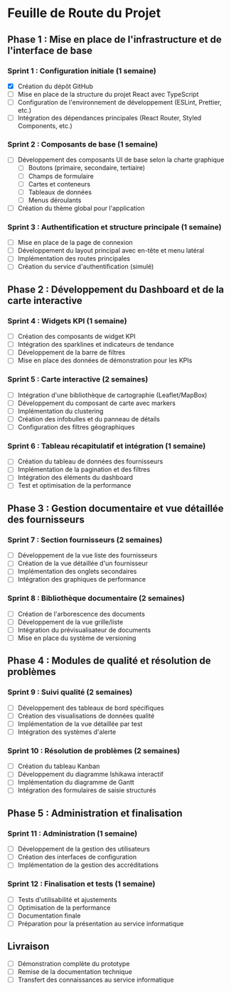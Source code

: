 # Feuille de Route du Projet

## Phase 1 : Mise en place de l'infrastructure et de l'interface de base

### Sprint 1 : Configuration initiale (1 semaine)
- [x] Création du dépôt GitHub
- [ ] Mise en place de la structure du projet React avec TypeScript
- [ ] Configuration de l'environnement de développement (ESLint, Prettier, etc.)
- [ ] Intégration des dépendances principales (React Router, Styled Components, etc.)

### Sprint 2 : Composants de base (1 semaine)
- [ ] Développement des composants UI de base selon la charte graphique
  - [ ] Boutons (primaire, secondaire, tertiaire)
  - [ ] Champs de formulaire
  - [ ] Cartes et conteneurs
  - [ ] Tableaux de données
  - [ ] Menus déroulants
- [ ] Création du thème global pour l'application

### Sprint 3 : Authentification et structure principale (1 semaine)
- [ ] Mise en place de la page de connexion
- [ ] Développement du layout principal avec en-tête et menu latéral
- [ ] Implémentation des routes principales
- [ ] Création du service d'authentification (simulé)

## Phase 2 : Développement du Dashboard et de la carte interactive

### Sprint 4 : Widgets KPI (1 semaine)
- [ ] Création des composants de widget KPI
- [ ] Intégration des sparklines et indicateurs de tendance
- [ ] Développement de la barre de filtres
- [ ] Mise en place des données de démonstration pour les KPIs

### Sprint 5 : Carte interactive (2 semaines)
- [ ] Intégration d'une bibliothèque de cartographie (Leaflet/MapBox)
- [ ] Développement du composant de carte avec markers
- [ ] Implémentation du clustering
- [ ] Création des infobulles et du panneau de détails
- [ ] Configuration des filtres géographiques

### Sprint 6 : Tableau récapitulatif et intégration (1 semaine)
- [ ] Création du tableau de données des fournisseurs
- [ ] Implémentation de la pagination et des filtres
- [ ] Intégration des éléments du dashboard
- [ ] Test et optimisation de la performance

## Phase 3 : Gestion documentaire et vue détaillée des fournisseurs

### Sprint 7 : Section fournisseurs (2 semaines)
- [ ] Développement de la vue liste des fournisseurs
- [ ] Création de la vue détaillée d'un fournisseur
- [ ] Implémentation des onglets secondaires
- [ ] Intégration des graphiques de performance

### Sprint 8 : Bibliothèque documentaire (2 semaines)
- [ ] Création de l'arborescence des documents
- [ ] Développement de la vue grille/liste
- [ ] Intégration du prévisualisateur de documents
- [ ] Mise en place du système de versioning

## Phase 4 : Modules de qualité et résolution de problèmes

### Sprint 9 : Suivi qualité (2 semaines)
- [ ] Développement des tableaux de bord spécifiques
- [ ] Création des visualisations de données qualité
- [ ] Implémentation de la vue détaillée par test
- [ ] Intégration des systèmes d'alerte

### Sprint 10 : Résolution de problèmes (2 semaines)
- [ ] Création du tableau Kanban
- [ ] Développement du diagramme Ishikawa interactif
- [ ] Implémentation du diagramme de Gantt
- [ ] Intégration des formulaires de saisie structurés

## Phase 5 : Administration et finalisation

### Sprint 11 : Administration (1 semaine)
- [ ] Développement de la gestion des utilisateurs
- [ ] Création des interfaces de configuration
- [ ] Implémentation de la gestion des accréditations

### Sprint 12 : Finalisation et tests (1 semaine)
- [ ] Tests d'utilisabilité et ajustements
- [ ] Optimisation de la performance
- [ ] Documentation finale
- [ ] Préparation pour la présentation au service informatique

## Livraison

- [ ] Démonstration complète du prototype
- [ ] Remise de la documentation technique
- [ ] Transfert des connaissances au service informatique